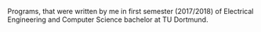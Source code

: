 Programs, that were written by me in first semester (2017/2018) of Electrical Engineering and Computer Science bachelor at TU Dortmund.
